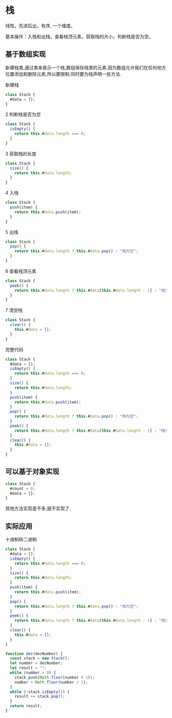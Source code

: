 # 栈

线性，先进后出，有序, 一个维度。

基本操作：入栈和出栈，查看栈顶元素，获取栈的大小，判断栈是否为空。

## 基于数组实现

新建栈类,通过类来表示一个栈,数组保存栈里的元素.因为数组允许我们在任何地方位置添加和删除元素,所以要限制.同时要为栈声明一些方法.

新建栈

```js
class Stack {
  #data = [];
}
```

2 判断栈是否为空

```js
class Stack {
  isEmpty() {
    return this.#data.length === 0;
  }
}
```

3 获取栈的长度

```js
class Stack {
  size() {
    return this.#data.length;
  }
}
```

4 入栈

```js
class Stack {
  push(item) {
    return this.#data.push(item);
  }
}
```

5 出栈

```js
class Stack {
  pop() {
    return this.#data.length ? this.#data.pop() : "栈为空";
  }
}
```

6 查看栈顶元素

```js
class Stack {
  peek() {
    return this.#data.length ? this.#data[this.#data.length - 1] : "栈为空";
  }
}
```

7 清空栈

```js
class Stack {
  clear() {
    this.#data = [];
  }
}
```

完整代码

```js
class Stack {
  #data = [];
  isEmpty() {
    return this.#data.length === 0;
  }
  size() {
    return this.#data.length;
  }
  push(item) {
    return this.#data.push(item);
  }
  pop() {
    return this.#data.length ? this.#data.pop() : "栈为空";
  }
  peek() {
    return this.#data.length ? this.#data[this.#data.length - 1] : "栈为空";
  }
  clear() {
    this.#data = [];
  }
}
```

## 可以基于对象实现

```js
class Stack {
  #count = 0;
  #data = {};
}
```

其他方法实现差不多,就不实现了.

## 实际应用

十进制转二进制

```js
class Stack {
  #data = [];
  isEmpty() {
    return this.#data.length === 0;
  }
  size() {
    return this.#data.length;
  }
  push(item) {
    return this.#data.push(item);
  }
  pop() {
    return this.#data.length ? this.#data.pop() : "栈为空";
  }
  peek() {
    return this.#data.length ? this.#data[this.#data.length - 1] : "栈为空";
  }
  clear() {
    this.#data = [];
  }
}

function dec(decNumber) {
  const stack = new Stack();
  let number = decNumber;
  let result = "";
  while (number > 0) {
    stack.push(Math.floor(number % 2));
    number = Math.floor(number / 2);
  }
  while (!stack.isEmpty()) {
    result += stack.pop();
  }
  return result;
}
```
